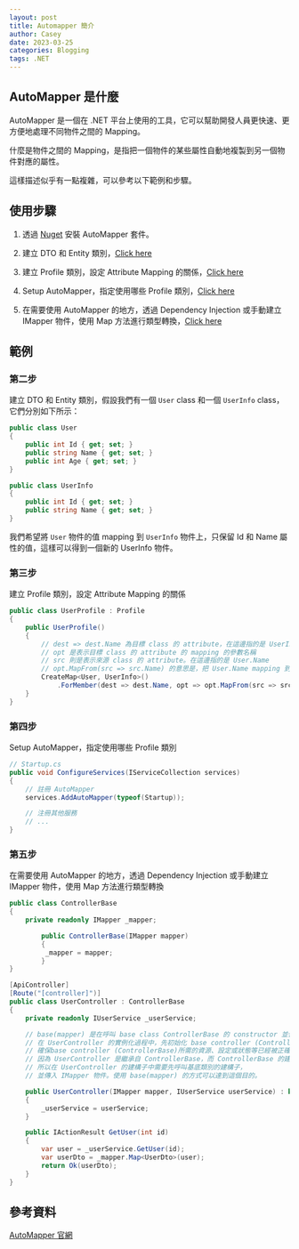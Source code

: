 ```yaml
---
layout: post
title: Automapper 簡介
author: Casey
date: 2023-03-25
categories: Blogging
tags: .NET
---
```


## AutoMapper 是什麼

AutoMapper 是一個在 .NET 平台上使用的工具，它可以幫助開發人員更快速、更方便地處理不同物件之間的 Mapping。

什麼是物件之間的 Mapping，是指把一個物件的某些屬性自動地複製到另一個物件對應的屬性。

這樣描述似乎有一點複雜，可以參考以下範例和步驟。

## 使用步驟

1. 透過 [Nuget](https://www.nuget.org/packages/automapper/) 安裝 AutoMapper 套件。

2. 建立 DTO 和 Entity 類別，[Click here](#第二步)

3. 建立 Profile 類別，設定 Attribute Mapping 的關係，[Click here](#第三步)

4. Setup AutoMapper，指定使用哪些 Profile 類別，[Click here](#第四步)

5. 在需要使用 AutoMapper 的地方，透過 Dependency Injection 或手動建立 IMapper 物件，使用 Map 方法進行類型轉換，[Click here](#第五步)

## 範例

### 第二步

建立 DTO 和 Entity 類別，假設我們有一個 `User` class 和一個 `UserInfo` class，它們分別如下所示：

```csharp
public class User
{
    public int Id { get; set; }
    public string Name { get; set; }
    public int Age { get; set; }
}

public class UserInfo
{
    public int Id { get; set; }
    public string Name { get; set; }
}
```

我們希望將 `User` 物件的值 mapping 到 `UserInfo` 物件上，只保留 Id 和 Name 屬性的值，這樣可以得到一個新的 UserInfo 物件。

### 第三步

建立 Profile 類別，設定 Attribute Mapping 的關係

```csharp
public class UserProfile : Profile
{
    public UserProfile()
    {
        // dest => dest.Name 為目標 class 的 attribute，在這邊指的是 UserInfo.Name
        // opt 是表示目標 class 的 attribute 的 mapping 的參數名稱
        // src 則是表示來源 class 的 attribute。在這邊指的是 User.Name
        // opt.MapFrom(src => src.Name) 的意思是，把 User.Name mapping 到 UserInfo.Name
        CreateMap<User, UserInfo>()
            .ForMember(dest => dest.Name, opt => opt.MapFrom(src => src.Name));
    }
}
```

### 第四步

Setup AutoMapper，指定使用哪些 Profile 類別

```csharp
// Startup.cs
public void ConfigureServices(IServiceCollection services)
{
    // 註冊 AutoMapper
    services.AddAutoMapper(typeof(Startup));

    // 注冊其他服務
    // ...
}
```

### 第五步

在需要使用 AutoMapper 的地方，透過 Dependency Injection 或手動建立 IMapper 物件，使用 Map 方法進行類型轉換

```csharp
public class ControllerBase
{
    private readonly IMapper _mapper;

		public ControllerBase(IMapper mapper)
		{
	     _mapper = mapper;
		}
}
```

```csharp
[ApiController]
[Route("[controller]")]
public class UserController : ControllerBase
{
    private readonly IUserService _userService;

    // base(mapper) 是在呼叫 base class ControllerBase 的 constructor 並傳入 mapper 參數，
    // 在 UserController 的實例化過程中，先初始化 base controller (ControllerBase) 的部分，
    // 確保base controller (ControllerBase)所需的資源、設定或狀態等已經被正確初始化。
    // 因為 UserController 是繼承自 ControllerBase，而 ControllerBase 的建構子需要一個 IMapper 物件，
    // 所以在 UserController 的建構子中需要先呼叫基底類別的建構子，
    // 並傳入 IMapper 物件。使用 base(mapper) 的方式可以達到這個目的。

    public UserController(IMapper mapper, IUserService userService) : base(mapper)
    {
        _userService = userService;
    }

    public IActionResult GetUser(int id)
    {
        var user = _userService.GetUser(id);
        var userDto = _mapper.Map<UserDto>(user);
        return Ok(userDto);
    }
}
```

## 參考資料

[AutoMapper 官網](https://docs.automapper.org/en/latest/Getting-started.html)
